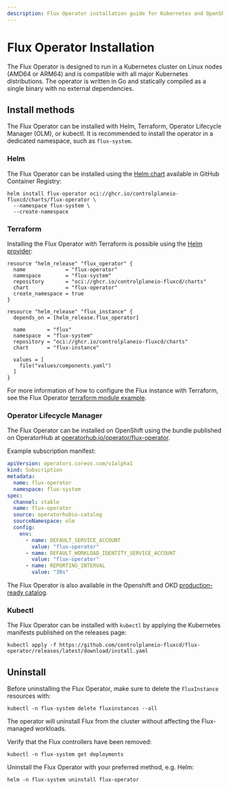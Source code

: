 ```yaml
---
description: Flux Operator installation guide for Kubernetes and OpenShift clusters
---
```


# Flux Operator Installation

The Flux Operator is designed to run in a Kubernetes cluster on Linux nodes (AMD64 or ARM64)
and is compatible with all major Kubernetes distributions. The operator is written in Go and
statically compiled as a single binary with no external dependencies.

## Install methods

The Flux Operator can be installed with Helm, Terraform, Operator Lifecycle Manager (OLM), or kubectl.
It is recommended to install the operator in a dedicated namespace, such as `flux-system`.

### Helm

The Flux Operator can be installed using the
[Helm chart](https://github.com/controlplaneio-fluxcd/charts/tree/main/charts/flux-operator)
available in GitHub Container Registry:

```shell
helm install flux-operator oci://ghcr.io/controlplaneio-fluxcd/charts/flux-operator \
  --namespace flux-system \
  --create-namespace
```

### Terraform

Installing the Flux Operator with Terraform is possible using the
[Helm provider](https://registry.terraform.io/providers/hashicorp/helm/latest/docs):

```hcl
resource "helm_release" "flux_operator" {
  name             = "flux-operator"
  namespace        = "flux-system"
  repository       = "oci://ghcr.io/controlplaneio-fluxcd/charts"
  chart            = "flux-operator"
  create_namespace = true
}

resource "helm_release" "flux_instance" {
  depends_on = [helm_release.flux_operator]

  name       = "flux"
  namespace  = "flux-system"
  repository = "oci://ghcr.io/controlplaneio-fluxcd/charts"
  chart      = "flux-instance"

  values = [
    file("values/components.yaml")
  ]
}
```

For more information of how to configure the Flux instance with Terraform,
see the Flux Operator
[terraform module example](https://github.com/controlplaneio-fluxcd/flux-operator/tree/main/config/terraform).

### Operator Lifecycle Manager

The Flux Operator can be installed on OpenShift using the bundle published on OperatorHub
at [operatorhub.io/operator/flux-operator](https://operatorhub.io/operator/flux-operator).

Example subscription manifest:

```yaml
apiVersion: operators.coreos.com/v1alpha1
kind: Subscription
metadata:
  name: flux-operator
  namespace: flux-system
spec:
  channel: stable
  name: flux-operator
  source: operatorhubio-catalog
  sourceNamespace: olm
  config:
    env:
      - name: DEFAULT_SERVICE_ACCOUNT
        value: "flux-operator"
      - name: DEFAULT_WORKLOAD_IDENTITY_SERVICE_ACCOUNT
        value: "flux-operator"
      - name: REPORTING_INTERVAL
        value: "30s"
```

The Flux Operator is also available in the Openshift and OKD
[production-ready catalog](https://github.com/redhat-openshift-ecosystem/community-operators-prod).

### Kubectl

The Flux Operator can be installed with `kubectl` by
applying the Kubernetes manifests published on the releases page:

```shell
kubectl apply -f https://github.com/controlplaneio-fluxcd/flux-operator/releases/latest/download/install.yaml
```

## Uninstall

Before uninstalling the Flux Operator, make sure to delete the `FluxInstance` resources with:

```shell
kubectl -n flux-system delete fluxinstances --all
```

The operator will uninstall Flux from the cluster without affecting the Flux-managed workloads.

Verify that the Flux controllers have been removed:

```shell
kubectl -n flux-system get deployments
```

Uninstall the Flux Operator with your preferred method, e.g. Helm:

```shell
helm -n flux-system uninstall flux-operator
```
